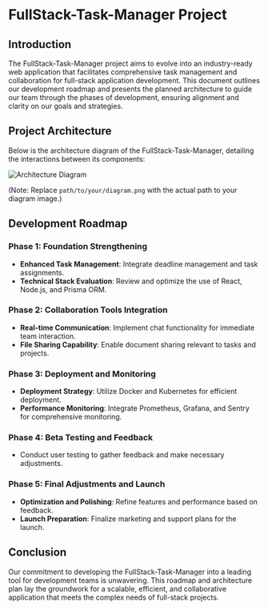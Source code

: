 # FullStack-Task-Manager Project

## Introduction

The FullStack-Task-Manager project aims to evolve into an industry-ready web application that facilitates comprehensive task management and collaboration for full-stack application development. This document outlines our development roadmap and presents the planned architecture to guide our team through the phases of development, ensuring alignment and clarity on our goals and strategies.

## Project Architecture

Below is the architecture diagram of the FullStack-Task-Manager, detailing the interactions between its components:

![Architecture Diagram](path/to/your/diagram.png)

(Note: Replace `path/to/your/diagram.png` with the actual path to your diagram image.)

## Development Roadmap

### Phase 1: Foundation Strengthening

- **Enhanced Task Management**: Integrate deadline management and task assignments.
- **Technical Stack Evaluation**: Review and optimize the use of React, Node.js, and Prisma ORM.

### Phase 2: Collaboration Tools Integration

- **Real-time Communication**: Implement chat functionality for immediate team interaction.
- **File Sharing Capability**: Enable document sharing relevant to tasks and projects.

### Phase 3: Deployment and Monitoring

- **Deployment Strategy**: Utilize Docker and Kubernetes for efficient deployment.
- **Performance Monitoring**: Integrate Prometheus, Grafana, and Sentry for comprehensive monitoring.

### Phase 4: Beta Testing and Feedback

- Conduct user testing to gather feedback and make necessary adjustments.

### Phase 5: Final Adjustments and Launch

- **Optimization and Polishing**: Refine features and performance based on feedback.
- **Launch Preparation**: Finalize marketing and support plans for the launch.

## Conclusion

Our commitment to developing the FullStack-Task-Manager into a leading tool for development teams is unwavering. This roadmap and architecture plan lay the groundwork for a scalable, efficient, and collaborative application that meets the complex needs of full-stack projects.

